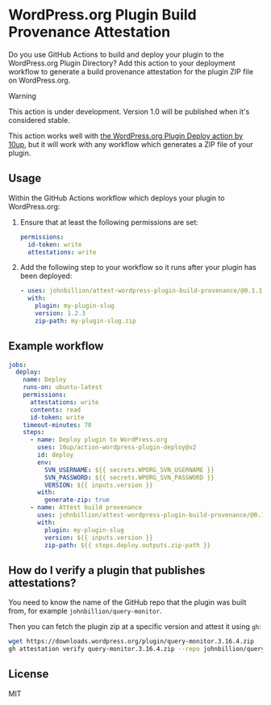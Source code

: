 # WordPress.org Plugin Build Provenance Attestation

Do you use GitHub Actions to build and deploy your plugin to the WordPress.org Plugin Directory? Add this action to your deployment workflow to generate a build provenance attestation for the plugin ZIP file on WordPress.org.

> [!WARNING]
> This action is under development. Version 1.0 will be published when it's considered stable.

This action works well with [the WordPress.org Plugin Deploy action by 10up](https://github.com/10up/action-wordpress-plugin-deploy), but it will work with any workflow which generates a ZIP file of your plugin.

## Usage

Within the GitHub Actions workflow which deploys your plugin to WordPress.org:

1. Ensure that at least the following permissions are set:

   ```yaml
   permissions:
     id-token: write
     attestations: write
   ```

2. Add the following step to your workflow so it runs after your plugin has been deployed:

   ```yaml
   - uses: johnbillion/attest-wordpress-plugin-build-provenance/@0.1.1
     with:
       plugin: my-plugin-slug
       version: 1.2.3
       zip-path: my-plugin-slug.zip
   ```

## Example workflow

```yaml
jobs:
  deploy:
    name: Deploy
    runs-on: ubuntu-latest
    permissions:
      attestations: write
      contents: read
      id-token: write
    timeout-minutes: 70
    steps:
      - name: Deploy plugin to WordPress.org
        uses: 10up/action-wordpress-plugin-deploy@v2
        id: deploy
        env:
          SVN_USERNAME: ${{ secrets.WPORG_SVN_USERNAME }}
          SVN_PASSWORD: ${{ secrets.WPORG_SVN_PASSWORD }}
          VERSION: ${{ inputs.version }}
        with:
          generate-zip: true
      - name: Attest build provenance
        uses: johnbillion/attest-wordpress-plugin-build-provenance/@0.1.1
        with:
          plugin: my-plugin-slug
          version: ${{ inputs.version }}
          zip-path: ${{ steps.deploy.outputs.zip-path }}
```

## How do I verify a plugin that publishes attestations?

You need to know the name of the GitHub repo that the plugin was built from, for example `johnbillion/query-monitor`.

Then you can fetch the plugin zip at a specific version and attest it using `gh`:

```sh
wget https://downloads.wordpress.org/plugin/query-monitor.3.16.4.zip
gh attestation verify query-monitor.3.16.4.zip --repo johnbillion/query-monitor
```

## License

MIT
